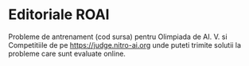 # Editoriale ROAI

Probleme de antrenament (cod sursa) pentru Olimpiada de AI. V. si Competitiile de pe https://judge.nitro-ai.org unde puteti trimite solutii la probleme care sunt evaluate online.
